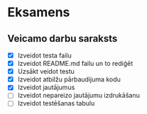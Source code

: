 # Eksamens
## Veicamo darbu saraksts
-[x] Izveidot testa failu
-[x] Izveidot README.md failu un to rediģēt
-[x] Uzsākt veidot testu
-[x] Izveidot atbilžu pārbaudijuma kodu
-[x] Izveidot jautājumus
-[ ] Izveidot nepareizo jautājumu izdrukāšanu
-[ ] Izveidot testēšanas tabulu